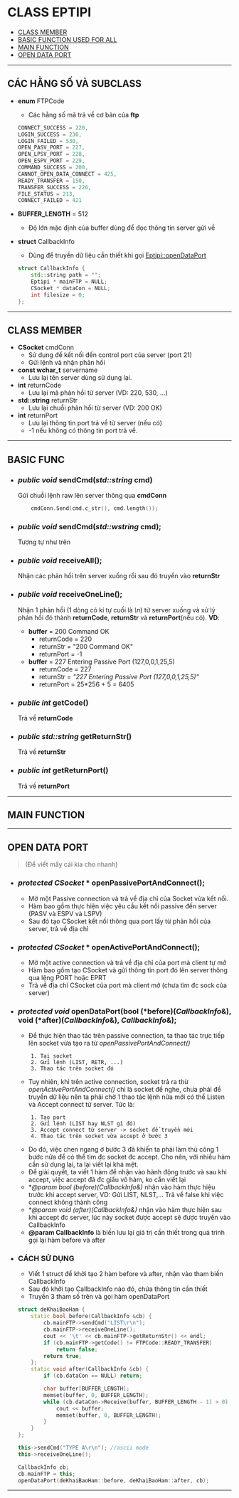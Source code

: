 # CLASS EPTIPI
- [CLASS MEMBER](#CLASS-MEMBER)
- [BASIC FUNCTION USED FOR ALL](#BASIC-FUNC) 
- [MAIN FUNCTION](#MAIN-FUNCTION)
- [OPEN DATA PORT](#OPEN-DATA-PORT)
---
## CÁC HẰNG SỐ VÀ SUBCLASS
- **enum** FTPCode
	- Các hằng số mã trả về cơ bản của **ftp**
	
	```cpp
	CONNECT_SUCCESS = 220,
	LOGIN_SUCCESS = 230,
	LOGIN_FAILED = 530,
	OPEN_PASV_PORT = 227,
	OPEN_LPSV_PORT = 228,
	OPEN_ESPV_PORT = 229,
	COMMAND_SUCCESS = 200,
	CANNOT_OPEN_DATA_CONNECT = 425,
	READY_TRANSFER = 150,
	TRANSFER_SUCCESS = 226,
	FILE_STATUS = 213,
	CONNECT_FAILED = 421
	```
- **BUFFER_LENGTH** = 512
	- Độ lớn mặc định của buffer dùng để đọc thông tin server gửi về
- **struct** CallbackInfo
	- Dùng để truyền dữ liệu cần thiết khi gọi [Eptipi::openDataPort](#open-data-port)
	
	```cpp
	struct CallbackInfo {
		std::string path = "";
		Eptipi * mainFTP = NULL;
		CSocket * dataCon = NULL;
		int filesize = 0;
	};
	```
---
## CLASS MEMBER
- **CSocket** cmdConn
	- Sử dụng để kết nối đến control port của server (port 21)
	- Gửi lệnh và nhận phản hồi
- **const wchar_t** servername
	- Lưu lại tên server dùng sử dụng lại.
- **int** returnCode
	- Lưu lại mã phản hồi từ server (VD: 220, 530, ...)
- **std::string** returnStr
	- Lưu lại chuỗi phản hồi từ server (VD: 200 OK)
- **int** returnPort
	- Lưu lại thông tin port trả về từ server (nếu có)
	- -1 nếu không có thông tin port trả về.
---
## BASIC FUNC
- ### *public void* sendCmd(*std::string* cmd)
	Gửi chuỗi lệnh raw lên server thông qua **cmdConn**
	
	```cpp
		cmdConn.Send(cmd.c_str(), cmd.length());
	```
- ### *public void* sendCmd(*std::wstring* cmd);
	Tương tự như trên
- ### *public void* receiveAll();
	Nhận các phản hồi trên server xuống rồi sau đó truyền vào **returnStr**
- ### *public void* receiveOneLine();
	Nhận 1 phản hồi (1 dòng có kí tự cuối là *\n*) từ server xuống và xử lý phản hồi đó thành **returnCode**, **returnStr** và **returnPort**(nếu có). **VD**:
	- **buffer** = 200 Command OK
		- returnCode = 220
		- returnStr = "200 Command OK"
		- returnPort = -1
	- **buffer** = 227 Entering Passive Port (127,0,0,1,25,5)
		- returnCode = 227
		- returnStr = *"227 Entering Passive Port (127,0,0,1,25,5)"*
		- returnPort = 25*256 + 5 = 6405
- ### *public int* getCode()
	Trả về **returnCode**
- ### *public std::string* getReturnStr()
	Trả về **returnStr**
- ### *public int* getReturnPort()
	Trả về **returnPort**
---
## MAIN FUNCTION

---
## OPEN DATA PORT
>(Để viết mấy cái kia cho nhanh)

- ### *protected CSocket* * openPassivePortAndConnect();
	- Mở một Passive connection và trả về địa chỉ của Socket vừa kết nối.
	- Hàm bao gồm thực hiện việc yêu cầu kết nối passive đến server (PASV và ESPV và LSPV)
	- Sau đó tạo CSocket kết nối thông qua port lấy từ phản hồi của server, trả về địa chỉ

- ### *protected CSocket* * openActivePortAndConnect();
	- Mở một active connection và trả về địa chỉ của port mà client tự mở
	- Hàm bao gồm tạo CSocket và gửi thông tin port đó lên server thông qua lệng PORT hoặc EPRT
	- Trả về địa chỉ CSocket của port mà client mở (chưa tìm đc sock của server)

- ### *protected void* openDataPort(bool (*before)(*CallbackInfo*&), void (*after)(*CallbackInfo*&), *CallbackInfo*&);
	- Để thực hiện thao tác trên passive connection, ta thao tác trực tiếp lên socket vừa tạo ra từ *openPassivePortAndConnect()*
	
	```
		1. Tại socket
		2. Gửi lệnh (LIST, RETR, ...)
		3. Thao tác trên socket đó
	```

	- Tuy nhiên, khi trên active connection, socket trả ra thừ *openActivePortAndConnect()* 
	chỉ là socket để nghe, chưa phải để truyền dữ liệu nên ta phải chờ 1 thao tác lệnh nữa mới có thể Listen và Accept connect từ server.
	Tức là:
	
	```
		1. Tạo port
		2. Gửi lệnh (LIST hay NLST gì đó)
		3. Accept connect từ server -> socket để truyền mới
		4. Thao tác trên socket vừa accept ở bước 3
	```

	- Do đó, việc chen ngang ở bước 3 đã khiến ta phải làm thủ công 1 bước nữa để có thể tìm đc socket đc accept. Cho nên, với nhiều hàm cần sử dụng lại, ta lại viết lại khá mệt.
	- Để giải quyết, ta viết 1 hàm để nhận vào hành động trước và sau khi accept, việc accept đã đc giấu vô hàm, ko cần viết lại
	- **@param *bool* (*before)(CallbackInfo&)** nhận vào hàm thực hiệu trước khi accept server, VD: Gửi LIST, NLST,... Trả về false khi việc connect không thành công
	- **@param *void* (*after)(CallbackInfo&)** nhận vào hàm thực hiện sau khi accept đc server, lúc này socket được accept sẽ được truyền vào CallbackInfo
	- **@param CallbackInfo** là biến lưu lại giá trị cần thiết trong quá trình gọi lại hàm before và after
- ### CÁCH SỬ DỤNG
	- Viết 1 struct để khởi tạo 2 hàm before và after, nhận vào tham biến CallbackInfo
	- Sau đó khởi tạo CallbackInfo nào đó, chứa thông tin cần thiết
	- Truyền 3 tham số trên và gọi hàm openDataPort
	
	```cpp
	struct deKhaiBaoHam {
		static bool before(CallbackInfo &cb) {
			cb.mainFTP->sendCmd("LIST\r\n");
			cb.mainFTP->receiveOneLine();
			cout << '\t' << cb.mainFTP->getReturnStr() << endl;
			if (cb.mainFTP->getCode() != FTPCode::READY_TRANSFER)
				return false;
			return true;
		};
		static void after(CallbackInfo &cb) {
			if (cb.dataCon == NULL) return;

			char buffer[BUFFER_LENGTH];
			memset(buffer, 0, BUFFER_LENGTH);
			while (cb.dataCon->Receive(buffer, BUFFER_LENGTH - 1) > 0) {
				cout << buffer;
				memset(buffer, 0, BUFFER_LENGTH);
			}
		}
	};

	this->sendCmd("TYPE A\r\n"); //ascii mode
	this->receiveOneLine();

	CallbackInfo cb;
	cb.mainFTP = this;
	openDataPort(deKhaiBaoHam::before, deKhaiBaoHam::after, cb);
	```

---